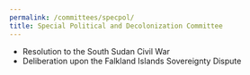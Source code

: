 ```yaml
---
permalink: /committees/specpol/
title: Special Political and Decolonization Committee
---
```

- Resolution to the South Sudan Civil War
- Deliberation upon the Falkland Islands Sovereignty Dispute